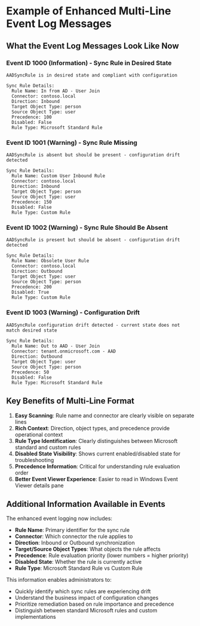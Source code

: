 # Example of Enhanced Multi-Line Event Log Messages

## What the Event Log Messages Look Like Now

### Event ID 1000 (Information) - Sync Rule in Desired State
```
AADSyncRule is in desired state and compliant with configuration

Sync Rule Details:
  Rule Name: In from AD - User Join
  Connector: contoso.local
  Direction: Inbound
  Target Object Type: person
  Source Object Type: user
  Precedence: 100
  Disabled: False
  Rule Type: Microsoft Standard Rule
```

### Event ID 1001 (Warning) - Sync Rule Missing
```
AADSyncRule is absent but should be present - configuration drift detected

Sync Rule Details:
  Rule Name: Custom User Inbound Rule
  Connector: contoso.local
  Direction: Inbound
  Target Object Type: person
  Source Object Type: user
  Precedence: 150
  Disabled: False
  Rule Type: Custom Rule
```

### Event ID 1002 (Warning) - Sync Rule Should Be Absent
```
AADSyncRule is present but should be absent - configuration drift detected

Sync Rule Details:
  Rule Name: Obsolete User Rule
  Connector: contoso.local
  Direction: Outbound
  Target Object Type: user
  Source Object Type: person
  Precedence: 200
  Disabled: True
  Rule Type: Custom Rule
```

### Event ID 1003 (Warning) - Configuration Drift
```
AADSyncRule configuration drift detected - current state does not match desired state

Sync Rule Details:
  Rule Name: Out to AAD - User Join
  Connector: tenant.onmicrosoft.com - AAD
  Direction: Outbound
  Target Object Type: user
  Source Object Type: person
  Precedence: 50
  Disabled: False
  Rule Type: Microsoft Standard Rule
```

## Key Benefits of Multi-Line Format

1. **Easy Scanning**: Rule name and connector are clearly visible on separate lines
2. **Rich Context**: Direction, object types, and precedence provide operational context
3. **Rule Type Identification**: Clearly distinguishes between Microsoft standard and custom rules
4. **Disabled State Visibility**: Shows current enabled/disabled state for troubleshooting
5. **Precedence Information**: Critical for understanding rule evaluation order
6. **Better Event Viewer Experience**: Easier to read in Windows Event Viewer details pane

## Additional Information Available in Events

The enhanced event logging now includes:
- **Rule Name**: Primary identifier for the sync rule
- **Connector**: Which connector the rule applies to
- **Direction**: Inbound or Outbound synchronization
- **Target/Source Object Types**: What objects the rule affects
- **Precedence**: Rule evaluation priority (lower numbers = higher priority)
- **Disabled State**: Whether the rule is currently active
- **Rule Type**: Microsoft Standard Rule vs Custom Rule

This information enables administrators to:
- Quickly identify which sync rules are experiencing drift
- Understand the business impact of configuration changes
- Prioritize remediation based on rule importance and precedence
- Distinguish between standard Microsoft rules and custom implementations
